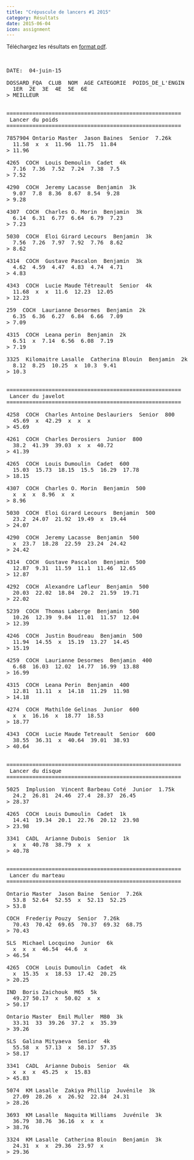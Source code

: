 ```yaml
---
title: "Crépuscule de lancers #1 2015"
category: Résultats
date: 2015-06-04
icon: assignment
---
```


Téléchargez les résultats en [format pdf](http://corsaire-chaparal.org/medias/competitions/2015/crepuscule-lancers-4-juin-resultat.pdf).

<pre>


DATE:  04-juin-15

DOSSARD_FQA  CLUB  NOM  AGE CATEGORIE  POIDS_DE_L'ENGIN
  1ER  2E  3E  4E  5E  6E
> MEILLEUR


======================================================
 Lancer du poids
======================================================

7857904 Ontario Master  Jason Baines  Senior  7.26k
  11.58  x  x  11.96  11.75  11.84 
> 11.96

4265  COCH  Louis Demoulin  Cadet  4k
  7.16  7.36  7.52  7.24  7.38  7.5
> 7.52

4290  COCH  Jeremy Lacasse  Benjamin  3k
  9.07  7.8  8.36  8.67  8.54  9.28
> 9.28

4307  COCH  Charles O. Morin  Benjamin  3k
  6.14  6.31  6.77  6.64  6.79  7.23
> 7.23

5030  COCH  Eloi Girard Lecours  Benjamin  3k
  7.56  7.26  7.97  7.92  7.76  8.62
> 8.62

4314  COCH  Gustave Pascalon  Benjamin  3k
  4.62  4.59  4.47  4.83  4.74  4.71
> 4.83

4343  COCH  Lucie Maude Tétreault  Senior  4k
  11.68  x  x  11.6  12.23  12.05
> 12.23

259  COCH  Laurianne Desormes  Benjamin  2k
  6.35  6.36  6.27  6.84  6.66  7.09
> 7.09

4315  COCH  Leana perin  Benjamin  2k
  6.51  x  7.14  6.56  6.08  7.19
> 7.19

3325  Kilomaitre Lasalle  Catherina Blouin  Benjamin  2k
  8.12  8.25  10.25  x  10.3  9.41
> 10.3


======================================================
 Lancer du javelot
======================================================

4258  COCH  Charles Antoine Deslauriers  Senior  800
  45.69  x  42.29  x  x  x
> 45.69

4261  COCH  Charles Derosiers  Junior  800
  38.2  41.39  39.03  x  x  40.72
> 41.39

4265  COCH  Louis Dumoulin  Cadet  600
  15.03  15.73  18.15  15.5  16.29  17.78
> 18.15

4307  COCH  Charles O. Morin  Benjamin  500
  x  x  x  8.96  x  x
> 8.96

5030  COCH  Eloi Girard Lecours  Benjamin  500
  23.2  24.07  21.92  19.49  x  19.44
> 24.07

4290  COCH  Jeremy Lacasse  Benjamin  500
  x  23.7  18.28  22.59  23.24  24.42
> 24.42

4314  COCH  Gustave Pascalon  Benjamin  500
  12.87  9.31  11.59  11.1  11.46  12.65
> 12.87

4292  COCH  Alexandre Lafleur  Benjamin  500
  20.03  22.02  18.84  20.2  21.59  19.71
> 22.02

5239  COCH  Thomas Laberge  Benjamin  500
  10.26  12.39  9.84  11.01  11.57  12.04
> 12.39

4246  COCH  Justin Boudreau  Benjamin  500
  11.94  14.55  x  15.19  13.27  14.45
> 15.19

4259  COCH  Laurianne Desormes  Benjamin  400
  6.68  16.03  12.02  14.77  16.99  13.88
> 16.99

4315  COCH  Leana Perin  Benjamin  400
  12.81  11.11  x  14.18  11.29  11.98
> 14.18

4274  COCH  Mathilde Gelinas  Junior  600
  x  x  16.16  x  18.77  18.53
> 18.77

4343  COCH  Lucie Maude Tetreault  Senior  600
  38.55  36.31  x  40.64  39.01  38.93
> 40.64


======================================================
 Lancer du disque
======================================================

5025  Implusion  Vincent Barbeau Coté  Junior  1.75k
  24.2  26.81  24.46  27.4  28.37  26.45
> 28.37

4265  COCH  Louis Dumoulin  Cadet  1k
  14.41  19.34  20.1  22.76  20.12  23.98
> 23.98

3341  CADL  Arianne Dubois  Senior  1k
  x  x  40.78  38.79  x  x
> 40.78


======================================================
 Lancer du marteau
======================================================

Ontario Master  Jason Baine  Senior  7.26k
  53.8  52.64  52.55  x  52.13  52.25
> 53.8

COCH  Frederiy Pouzy  Senior  7.26k
  70.43  70.42  69.65  70.37  69.32  68.75
> 70.43

SLS  Michael Locquino  Junior  6k
  x  x  x  46.54  44.6  x
> 46.54

4265  COCH  Louis Dumoulin  Cadet  4k
  x  15.35  x  18.53  17.42  20.25
> 20.25

IND  Boris Zaichouk  M65  5k
  49.27 50.17  x  50.02  x  x
> 50.17

Ontario Master  Emil Muller  M80  3k
  33.31  33  39.26  37.2  x  35.39
> 39.26

SLS  Galina Mityaeva  Senior  4k
  55.58  x  57.13  x  58.17  57.35
> 58.17

3341  CADL  Arianne Dubois  Senior  4k
  x  x  x  45.25  x  15.83
> 45.83

5074  KM Lasalle  Zakiya Phillip  Juvénile  3k
  27.09  28.26  x  26.92  22.84  24.31
> 28.26

3693  KM Lasalle  Naquita Williams  Juvénile  3k
  36.79  38.76  36.16  x  x  x
> 38.76

3324  KM Lasalle  Catherina Blouin  Benjamin  3k
  24.31  x  x  29.36  23.97  x
> 29.36


</pre>
